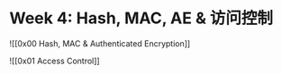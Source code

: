# Week 4: Hash, MAC, AE & 访问控制

![[0x00 Hash, MAC & Authenticated Encryption]]

![[0x01 Access Control]]
